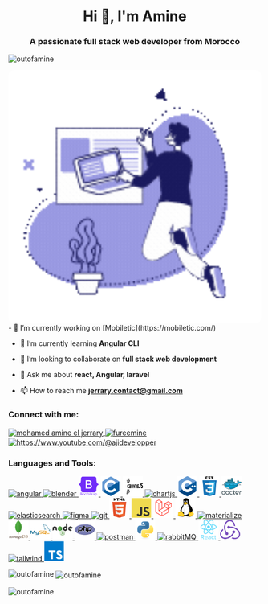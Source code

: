 <h1 align="center">Hi 👋, I'm Amine</h1>
<h3 align="center">A passionate full stack web developer from Morocco</h3>

<p align="left">
    <img
        src="https://komarev.com/ghpvc/?username=outofamine&label=Profile%20views&color=0e75b6&style=flat"
        alt="outofamine" />
</p>
<img style="border-radius: 10px;" align="right" width="800" src="web_developer.gif" border-radius="50%"
    alt="my-image">

<p align="left">
    <a href="https://twitter.com/" target="blank">
        <img src="https://img.shields.io/twitter/follow/?logo=twitter&style=for-the-badge" alt="" />
    </a>
</p>
- 🔭 I’m currently working on [Mobiletic](https://mobiletic.com/)

- 🌱 I’m currently learning **Angular CLI**

- 👯 I’m looking to collaborate on **full stack web development**

- 💬 Ask me about **react, Angular, laravel**

- 📫 How to reach me **jerrary.contact@gmail.com**

<h3 align="left">Connect with me:</h3>
<p align="left">
    <a href="https://linkedin.com/in/mohamed amine el jerrary" target="blank">
        <img align="center"
            src="https://raw.githubusercontent.com/rahuldkjain/github-profile-readme-generator/master/src/images/icons/Social/linked-in-alt.svg"
            alt="mohamed amine el jerrary" height="30" width="40" />
    </a>
    <a href="https://instagram.com/fureemine" target="blank">
        <img align="center"
            src="https://raw.githubusercontent.com/rahuldkjain/github-profile-readme-generator/master/src/images/icons/Social/instagram.svg"
            alt="fureemine" height="30" width="40" />
    </a>
    <a href="https://www.youtube.com/c/https://www.youtube.com/@ajidevelopper" target="blank">
        <img align="center"
            src="https://raw.githubusercontent.com/rahuldkjain/github-profile-readme-generator/master/src/images/icons/Social/youtube.svg"
            alt="https://www.youtube.com/@ajidevelopper" height="30" width="40" />
    </a>
</p>

<h3 align="left">Languages and Tools:</h3>
<p align="left">
    <a href="https://angular.io" target="_blank" rel="noreferrer">
        <img src="https://angular.io/assets/images/logos/angular/angular.svg" alt="angular"
            width="40" height="40" />
    </a>
    <!-- <a href="https://aws.amazon.com" target="_blank" rel="noreferrer">
        <img
            src="https://raw.githubusercontent.com/devicons/devicon/master/icons/amazonwebservices/amazonwebservices-original-wordmark.svg"
            alt="aws" width="40" height="40" />
    </a> -->
    <a href="https://www.blender.org/" target="_blank" rel="noreferrer">
        <img src="https://download.blender.org/branding/community/blender_community_badge_white.svg"
            alt="blender" width="40" height="40" />
    </a>
    <a href="https://getbootstrap.com" target="_blank" rel="noreferrer">
        <img
            src="https://raw.githubusercontent.com/devicons/devicon/master/icons/bootstrap/bootstrap-plain-wordmark.svg"
            alt="bootstrap" width="40" height="40" />
    </a>
    <a href="https://www.cprogramming.com/" target="_blank" rel="noreferrer">
        <img src="https://raw.githubusercontent.com/devicons/devicon/master/icons/c/c-original.svg"
            alt="c" width="40" height="40" />
    </a>
    <a href="https://canvasjs.com" target="_blank" rel="noreferrer">
        <img
            src="https://raw.githubusercontent.com/Hardik0307/Hardik0307/master/assets/canvasjs-charts.svg"
            alt="canvasjs" width="40" height="40" />
    </a>
    <a href="https://www.chartjs.org" target="_blank" rel="noreferrer">
        <img src="https://www.chartjs.org/media/logo-title.svg" alt="chartjs" width="40" height="40" />
    </a>
    <a href="https://www.w3schools.com/cpp/" target="_blank" rel="noreferrer">
        <img
            src="https://raw.githubusercontent.com/devicons/devicon/master/icons/cplusplus/cplusplus-original.svg"
            alt="cplusplus" width="40" height="40" />
    </a>
    <a href="https://www.w3schools.com/css/" target="_blank" rel="noreferrer">
        <img
            src="https://raw.githubusercontent.com/devicons/devicon/master/icons/css3/css3-original-wordmark.svg"
            alt="css3" width="40" height="40" />
    </a>
    <!-- <a href="https://www.djangoproject.com/" target="_blank" rel="noreferrer">
        <img src="https://cdn.worldvectorlogo.com/logos/django.svg" alt="django" width="40"
            height="40" />
    </a> -->
    <a href="https://www.docker.com/" target="_blank" rel="noreferrer">
        <img
            src="https://raw.githubusercontent.com/devicons/devicon/master/icons/docker/docker-original-wordmark.svg"
            alt="docker" width="40" height="40" />
    </a>
    <a href="https://www.elastic.co" target="_blank" rel="noreferrer">
        <img src="https://www.vectorlogo.zone/logos/elastic/elastic-icon.svg" alt="elasticsearch"
            width="40" height="40" />
    </a>
    <!-- <a href="https://expressjs.com" target="_blank" rel="noreferrer">
        <img
            src="https://raw.githubusercontent.com/devicons/devicon/master/icons/express/express-original-wordmark.svg"
            alt="express" width="40" height="40" />
    </a> -->
    <a href="https://www.figma.com/" target="_blank" rel="noreferrer">
        <img src="https://www.vectorlogo.zone/logos/figma/figma-icon.svg" alt="figma" width="40"
            height="40" />
    </a>
    <a href="https://git-scm.com/" target="_blank" rel="noreferrer">
        <img src="https://www.vectorlogo.zone/logos/git-scm/git-scm-icon.svg" alt="git" width="40"
            height="40" />
    </a>
    <a href="https://www.w3.org/html/" target="_blank" rel="noreferrer">
        <img
            src="https://raw.githubusercontent.com/devicons/devicon/master/icons/html5/html5-original-wordmark.svg"
            alt="html5" width="40" height="40" />
    </a>
    <!-- <a href="https://www.adobe.com/in/products/illustrator.html" target="_blank" rel="noreferrer">
        <img src="https://www.vectorlogo.zone/logos/adobe_illustrator/adobe_illustrator-icon.svg"
            alt="illustrator" width="40" height="40" />
    </a> -->
    <a href="https://developer.mozilla.org/en-US/docs/Web/JavaScript" target="_blank"
        rel="noreferrer">
        <img
            src="https://raw.githubusercontent.com/devicons/devicon/master/icons/javascript/javascript-original.svg"
            alt="javascript" width="40" height="40" />
    </a>
    <!-- <a href="https://karma-runner.github.io/latest/index.html" target="_blank" rel="noreferrer">
        <img
            src="https://raw.githubusercontent.com/detain/svg-logos/780f25886640cef088af994181646db2f6b1a3f8/svg/karma.svg"
            alt="karma" width="40" height="40" />
    </a> -->
    <a href="https://laravel.com/" target="_blank" rel="noreferrer">
        <img src="https://github.com/laravel/art/blob/master/laravel-logo.svg" alt="laravel"
            width="40" height="40" />
    </a>
    <a href="https://www.linux.org/" target="_blank" rel="noreferrer">
        <img
            src="https://raw.githubusercontent.com/devicons/devicon/master/icons/linux/linux-original.svg"
            alt="linux" width="40" height="40" />
    </a>
    <a href="https://materializecss.com/" target="_blank" rel="noreferrer">
        <img
            src="https://raw.githubusercontent.com/prplx/svg-logos/5585531d45d294869c4eaab4d7cf2e9c167710a9/svg/materialize.svg"
            alt="materialize" width="40" height="40" />
    </a>
    <a href="https://www.mongodb.com/" target="_blank" rel="noreferrer">
        <img
            src="https://raw.githubusercontent.com/devicons/devicon/master/icons/mongodb/mongodb-original-wordmark.svg"
            alt="mongodb" width="40" height="40" />
    </a>
    <a href="https://www.mysql.com/" target="_blank" rel="noreferrer">
        <img
            src="https://raw.githubusercontent.com/devicons/devicon/master/icons/mysql/mysql-original-wordmark.svg"
            alt="mysql" width="40" height="40" />
    </a>
    <!-- <a href="https://nextjs.org/" target="_blank" rel="noreferrer">
        <img src="https://cdn.worldvectorlogo.com/logos/nextjs-2.svg" alt="nextjs" width="40"
            height="40" />
    </a> -->
    <a href="https://nodejs.org" target="_blank" rel="noreferrer">
        <img
            src="https://raw.githubusercontent.com/devicons/devicon/master/icons/nodejs/nodejs-original-wordmark.svg"
            alt="nodejs" width="40" height="40" />
    </a>
    <!-- <a href="https://www.oracle.com/" target="_blank" rel="noreferrer">
        <img
            src="https://raw.githubusercontent.com/devicons/devicon/master/icons/oracle/oracle-original.svg"
            alt="oracle" width="40" height="40" />
    </a> -->
    <!-- <a href="https://www.photoshop.com/en" target="_blank" rel="noreferrer">
        <img
            src="https://raw.githubusercontent.com/devicons/devicon/master/icons/photoshop/photoshop-line.svg"
            alt="photoshop" width="40" height="40" />
    </a> -->
    <a href="https://www.php.net" target="_blank" rel="noreferrer">
        <img
            src="https://raw.githubusercontent.com/devicons/devicon/master/icons/php/php-original.svg"
            alt="php" width="40" height="40" />
    </a>
    <a href="https://postman.com" target="_blank" rel="noreferrer">
        <img src="https://www.vectorlogo.zone/logos/getpostman/getpostman-icon.svg" alt="postman"
            width="40" height="40" />
    </a>
    <a href="https://www.python.org" target="_blank" rel="noreferrer">
        <img
            src="https://raw.githubusercontent.com/devicons/devicon/master/icons/python/python-original.svg"
            alt="python" width="40" height="40" />
    </a>
    <a href="https://www.rabbitmq.com" target="_blank" rel="noreferrer">
        <img src="https://www.vectorlogo.zone/logos/rabbitmq/rabbitmq-icon.svg" alt="rabbitMQ"
            width="40" height="40" />
    </a>
    <a href="https://reactjs.org/" target="_blank" rel="noreferrer">
        <img
            src="https://raw.githubusercontent.com/devicons/devicon/master/icons/react/react-original-wordmark.svg"
            alt="react" width="40" height="40" />
    </a>
    <!-- <a href="https://redis.io" target="_blank" rel="noreferrer">
        <img
            src="https://raw.githubusercontent.com/devicons/devicon/master/icons/redis/redis-original-wordmark.svg"
            alt="redis" width="40" height="40" />
    </a> -->
    <a href="https://redux.js.org" target="_blank" rel="noreferrer">
        <img
            src="https://raw.githubusercontent.com/devicons/devicon/master/icons/redux/redux-original.svg"
            alt="redux" width="40" height="40" />
    </a>
    <!-- <a href="https://symfony.com" target="_blank" rel="noreferrer">
        <img src="https://symfony.com/logos/symfony_black_03.svg" alt="symfony" width="40"
            height="40" />
    </a> -->
    <a href="https://tailwindcss.com/" target="_blank" rel="noreferrer">
        <img src="https://www.vectorlogo.zone/logos/tailwindcss/tailwindcss-icon.svg" alt="tailwind"
            width="40" height="40" />
    </a>
    <a href="https://www.typescriptlang.org/" target="_blank" rel="noreferrer">
        <img
            src="https://raw.githubusercontent.com/devicons/devicon/master/icons/typescript/typescript-original.svg"
            alt="typescript" width="40" height="40" />
    </a>
    <!-- <a href="https://unity.com/" target="_blank" rel="noreferrer">
        <img src="https://www.vectorlogo.zone/logos/unity3d/unity3d-icon.svg" alt="unity" width="40"
            height="40" />
    </a>
    <a href="https://vuejs.org/" target="_blank" rel="noreferrer">
        <img
            src="https://raw.githubusercontent.com/devicons/devicon/master/icons/vuejs/vuejs-original-wordmark.svg"
            alt="vuejs" width="40" height="40" />
    </a> -->
</p>

<p>
    <img align="left"
        src="https://github-readme-stats.vercel.app/api/top-langs?username=outofamine&show_icons=true&locale=en&layout=compact"
        alt="outofamine" />
</p>

<p>&nbsp;<img align="center"
        src="https://github-readme-stats.vercel.app/api?username=outofamine&show_icons=true&locale=en"
        alt="outofamine" /></p>

<p>
    <img align="center" src="https://github-readme-streak-stats.herokuapp.com/?user=outofamine&"
        alt="outofamine" />
</p>
